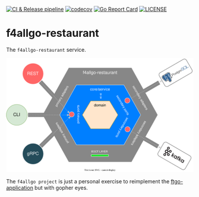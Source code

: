 [![CI & Release pipeline](https://github.com/3rs4lg4d0/f4allgo-restaurant/actions/workflows/ci.yaml/badge.svg)](https://github.com/3rs4lg4d0/f4allgo-restaurant/actions/workflows/ci.yaml)
[![codecov](https://codecov.io/gh/3rs4lg4d0/f4allgo-restaurant/graph/badge.svg?token=ACZT0DCY0I)](https://codecov.io/gh/3rs4lg4d0/f4allgo-restaurant)
[![Go Report Card](https://goreportcard.com/badge/github.com/3rs4lg4d0/f4allgo-restaurant)](https://goreportcard.com/report/github.com/3rs4lg4d0/f4allgo-restaurant)
[![LICENSE](https://img.shields.io/badge/license-MIT-blue.svg)](LICENSE)

# f4allgo-restaurant

The `f4allgo-restaurant` service.

![Diagram](assets/images/f4allgo-restaurant-hex-architecture.svg)

The `f4allgo project` is just a personal exercise to reimplement the [ftgo-application](https://github.com/microservices-patterns/ftgo-application) but with gopher eyes.